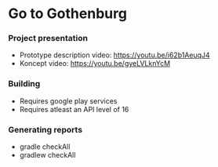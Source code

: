 # Go to Gothenburg
### Project presentation
- Prototype description video: https://youtu.be/i62b1AeuqJ4
- Koncept video: https://youtu.be/gyeLVLknYcM
### Building
- Requires google play services
- Requires atleast an API level of 16
### Generating reports
- gradle checkAll
- gradlew checkAll
